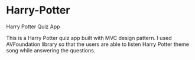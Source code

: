 # Harry-Potter
Harry Potter Quiz App

This is a Harry Potter quiz app built with MVC design pattern. I used AVFoundation library so that the users are able to listen Harry Potter theme song while answering the questions.
